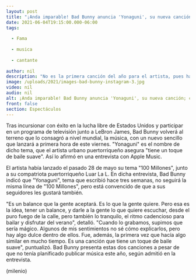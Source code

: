 ```yaml
---
layout: post
title: "¡Anda imparable! Bad Bunny anuncia 'Yonaguni', su nueva canción; cuándo se estrena"
date: 2021-06-04T19:15:00.000-06:00
tags:
  
  - Fama
  
  - musica
  
  - cantante
  
author: nil
description: "No es la primera canción del año para el artista, pues había lanzado el pasado 28 de mayo el tema 100 Millones, junto a su compatriota puertorriqueño Luar La L. "
image: /uploads/2021/images-bad-bunny-instagram-3.jpg
video: nil
audio: nil
alt: ¡Anda imparable! Bad Bunny anuncia 'Yonaguni', su nueva canción; cuándo se estrena
front: false
section: Espectáculos
---
```


Tras incursionar con éxito en la lucha libre de Estados Unidos y participar en un programa de televisión junto a LeBron James, Bad Bunny volverá al terreno que lo consagró a nivel mundial, la música, con un nuevo sencillo que lanzará a primera hora de este viernes.  "Yonaguni" es el nombre de dicho tema, que el artista urbano puertorriqueño asegura "tiene un toque de baile suave". Así lo afirmó en una entrevista con Apple Music.  

El artista había lanzado el pasado 28 de mayo su tema "100 Millones", junto a su compatriota puertorriqueño Luar La L. En dicha entrevista, Bad Bunny indicó que "Yonaguni", tema que escribió hace tres semanas, no seguirá la misma línea de "100 Millones", pero está convencido de que a sus seguidores les gustará también. 

"Es un balance que la gente aceptará. Es lo que la gente quiere. Pero esa es la idea, tener un balance, y darle a la gente lo que quiere escuchar, desde el puro fuego de la calle, pero también lo tranquilo, el ritmo cadencioso para bailar y disfrutar del verano", detalló. "Cuando lo grabamos, supimos que sería mágico. Algunos de mis sentimientos no sé cómo explicarlos, pero hay algo dulce dentro de ellos. Fue, además, la primera vez que hacía algo similar en mucho tiempo. Es una canción que tiene un toque de baile suave", puntualizó. 
Bad Bunny presenta estas dos canciones a pesar de que no tenía planificado publicar música este año, según admitió en la entrevista. 

(milenio)
